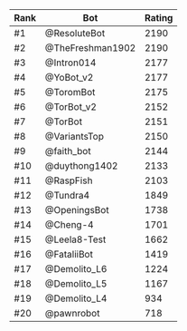 Rank|Bot|Rating
---|---|---
#1|@ResoluteBot|2190
#2|@TheFreshman1902|2190
#3|@Intron014|2177
#4|@YoBot_v2|2177
#5|@ToromBot|2175
#6|@TorBot_v2|2152
#7|@TorBot|2151
#8|@VariantsTop|2150
#9|@faith_bot|2144
#10|@duythong1402|2133
#11|@RaspFish|2103
#12|@Tundra4|1849
#13|@OpeningsBot|1738
#14|@Cheng-4|1701
#15|@Leela8-Test|1662
#16|@FataliiBot|1419
#17|@Demolito_L6|1224
#18|@Demolito_L5|1167
#19|@Demolito_L4|934
#20|@pawnrobot|718

